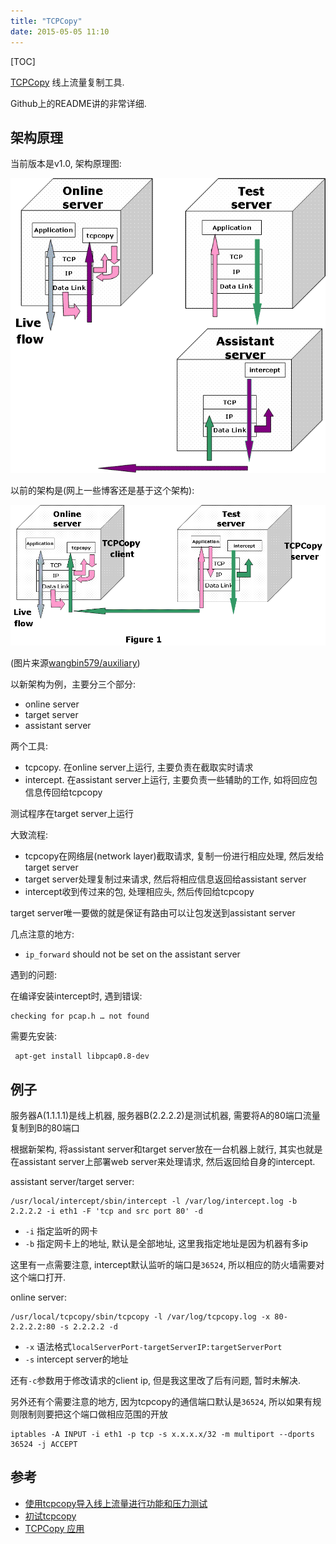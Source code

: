 ```yaml
---
title: "TCPCopy"
date: 2015-05-05 11:10
---
```


[TOC]

[TCPCopy](https://github.com/session-replay-tools/tcpcopy) 线上流量复制工具.

Github上的README讲的非常详细.

## 架构原理 ##

当前版本是v1.0, 架构原理图:

![Architecture Advance](https://raw.githubusercontent.com/wangbin579/auxiliary/master/images/advanced_archicture.GIF)

以前的架构是(网上一些博客还是基于这个架构):

![Architecture Traditional](https://raw.githubusercontent.com/wangbin579/auxiliary/master/images/traditional_archicture.GIF)

(图片来源[wangbin579/auxiliary](https://github.com/wangbin579/auxiliary))

以新架构为例，主要分三个部分:

* online server
* target server
* assistant server

两个工具:

* tcpcopy. 在online server上运行, 主要负责在截取实时请求
* intercept. 在assistant server上运行, 主要负责一些辅助的工作, 如将回应包信息传回给tcpcopy

测试程序在target server上运行

大致流程:

* tcpcopy在网络层(network layer)截取请求, 复制一份进行相应处理, 然后发给target server
* target server处理复制过来请求, 然后将相应信息返回给assistant server
* intercept收到传过来的包, 处理相应头, 然后传回给tcpcopy

target server唯一要做的就是保证有路由可以让包发送到assistant server

几点注意的地方:

* `ip_forward` should not be set on the assistant server

遇到的问题:

在编译安装intercept时, 遇到错误:

    checking for pcap.h … not found

需要先安装:

     apt-get install libpcap0.8-dev

## 例子 ##

服务器A(1.1.1.1)是线上机器, 服务器B(2.2.2.2)是测试机器, 需要将A的80端口流量复制到B的80端口

根据新架构, 将assistant server和target server放在一台机器上就行, 其实也就是在assistant server上部署web server来处理请求, 然后返回给自身的intercept.

assistant server/target server:

    /usr/local/intercept/sbin/intercept -l /var/log/intercept.log -b 2.2.2.2 -i eth1 -F 'tcp and src port 80' -d

* `-i` 指定监听的网卡
* `-b` 指定网卡上的地址, 默认是全部地址, 这里我指定地址是因为机器有多ip

这里有一点需要注意, intercept默认监听的端口是`36524`, 所以相应的防火墙需要对这个端口打开.

online server:

    /usr/local/tcpcopy/sbin/tcpcopy -l /var/log/tcpcopy.log -x 80-2.2.2.2:80 -s 2.2.2.2 -d

* `-x` 语法格式`localServerPort-targetServerIP:targetServerPort`
* `-s` intercept server的地址

还有`-c`参数用于修改请求的client ip, 但是我这里改了后有问题, 暂时未解决.

另外还有个需要注意的地方, 因为tcpcopy的通信端口默认是`36524`, 所以如果有规则限制则要把这个端口做相应范围的开放

    iptables -A INPUT -i eth1 -p tcp -s x.x.x.x/32 -m multiport --dports 36524 -j ACCEPT


## 参考 ##

* [使用tcpcopy导入线上流量进行功能和压力测试](http://jqlblue.github.io/2014/01/08/use-tcpcopy-test-online/)
* [初试tcpcopy](http://navyaijm.blog.51cto.com/4647068/1340809)
* [TCPCopy 应用](http://www.cnblogs.com/chenny7/p/3912515.html)
